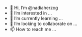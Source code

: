 - 👋 Hi, I’m @nadiaherzog
- 👀 I’m interested in ...
- 🌱 I’m currently learning ...
- 💞️ I’m looking to collaborate on ...
- 📫 How to reach me ...

<!---
nadiaherzog/nadiaherzog is a ✨ special ✨ repository because its `README.md` (this file) appears on your GitHub profile.
You can click the Preview link to take a look at your changes.
--->
